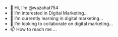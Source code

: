 - 👋 Hi, I’m @wazahat754
- 👀 I’m interested in Digital Marketing...
- 🌱 I’m currently learning in digital marketing...
- 💞️ I’m looking to collaborate on digital marketing...
- 📫 How to reach me ...

<!---
wazahat754/wazahat754 is a ✨ special ✨ repository because its `README.md` (this file) appears on your GitHub profile.
You can click the Preview link to take a look at your changes.
--->
